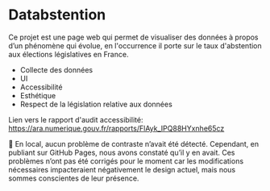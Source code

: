 # Databstention
 
Ce projet est une page web qui permet de visualiser des données à propos d’un phénomène qui évolue, en l'occurrence il porte sur le taux d'abstention aux élections législatives en France.

- Collecte des données
- UI 
- Accessibilité
- Esthétique
- Respect de la législation relative aux données


Lien vers le rapport d'audit accessibilité: https://ara.numerique.gouv.fr/rapports/FlAyk_IPQ88HYxnhe65cz  


🚨 En local, aucun problème de contraste n’avait été détecté. Cependant, en publiant sur GitHub Pages, nous avons constaté qu’il y en avait. Ces problèmes n’ont pas été corrigés pour le moment car les modifications nécessaires impacteraient négativement le design actuel, mais nous sommes conscientes de leur présence.
